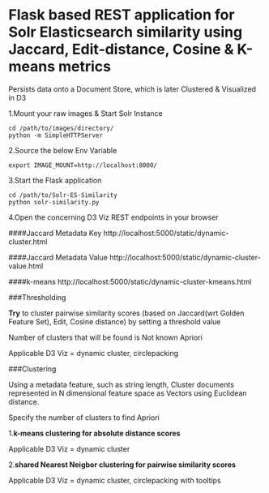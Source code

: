 
# Flask based REST application for Solr Elasticsearch similarity using Jaccard, Edit-distance, Cosine & K-means metrics

Persists data onto a Document Store, which is later Clustered & Visualized in D3

1.Mount your raw images & Start Solr Instance

```
cd /path/to/images/directory/
python -m SimpleHTTPServer
```

2.Source the below Env Variable
```
export IMAGE_MOUNT=http://localhost:8000/
```

3.Start the Flask application
```
cd /path/to/Solr-ES-Similarity
python solr-similarity.py
```


4.Open the concerning D3 Viz REST endpoints in your browser

####Jaccard Metadata Key
http://localhost:5000/static/dynamic-cluster.html

####Jaccard Metadata Value
http://localhost:5000/static/dynamic-cluster-value.html

####k-means
http://localhost:5000/static/dynamic-cluster-kmeans.html


###Thresholding

**Try** to cluster pairwise similarity scores (based on Jaccard(wrt Golden Feature Set), Edit, Cosine distance)
by setting a threshold value

Number of clusters that will be found is Not known Apriori

Applicable D3 Viz = dynamic cluster, circlepacking


###Clustering

Using a metadata feature, such as string length, Cluster documents represented in N dimensional feature space as Vectors
using Euclidean distance.

Specify the number of clusters to find Apriori

1.**k-means clustering for absolute distance scores**

Applicable D3 Viz = dynamic cluster

2.**shared Nearest Neigbor clustering for pairwise similarity scores**

Applicable D3 Viz = dynamic cluster, circlepacking with tooltips
